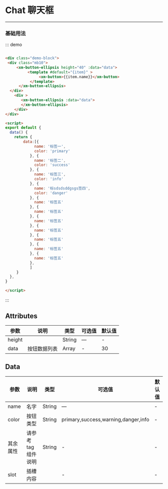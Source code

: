 # Chat 聊天框
----
### 基础用法
<div class="demo-block">
 <div class="mb10">
     <xm-button-ellipsis height="40" :data="data">
          <template #default="{item}" >
               <xm-button>{{item.name}}</xm-button>
           </template>
      </xm-button-ellipsis>
  </div>
    <div >
       <xm-button-ellipsis :data="data">
       </xm-button-ellipsis>
    </div>
</div>

<script>
export default {
  data() {
    return {
        data:[{
             name: '标签一',
             color: 'primary'
           }, {
             name: '标签二',
             color: 'success'
           }, {
             name: '标签三',
             color: 'info'
           }, {
             name: '标sdsdsddgsgs签四',
             color: 'danger'
           }, {
             name: '标签五'
           }, {
             name: '标签五'
           }, {
             name: '标签五'
           }, {
             name: '标签五'
           }, {
             name: '标签五'
           }, {
             name: '标签五'
           }, {
             name: '标签五'
           },
           ]
     }
  },
}
</script>



::: demo
```html

<div class="demo-block">
 <div class="mb10">
     <xm-button-ellipsis height="40" :data="data">
          <template #default="{item}" >
               <xm-button>{{item.name}}</xm-button>
           </template>
      </xm-button-ellipsis>
  </div>
    <div >
       <xm-button-ellipsis :data="data">
       </xm-button-ellipsis>
    </div>
</div>

<script>
export default {
  data() {
    return {
        data:[{
             name: '标签一',
             color: 'primary'
           }, {
             name: '标签二',
             color: 'success'
           }, {
             name: '标签三',
             color: 'info'
           }, {
             name: '标sdsdsddgsgs签四',
             color: 'danger'
           }, {
             name: '标签五'
           }, {
             name: '标签五'
           }, {
             name: '标签五'
           }, {
             name: '标签五'
           }, {
             name: '标签五'
           }, {
             name: '标签五'
           }, {
             name: '标签五'
           },
           ]
     }
  },
}

</script>


```
:::

## Attributes

| 参数      | 说明          | 类型      | 可选值                           | 默认值  |
|---------- |-------------- |---------- |--------------------------------  |-------- |
| height	 | 	 | String	 | — | - |
| data | 按钮数据列表	 | Array |  - | 30 |

## Data
| 参数      | 说明          | 类型      | 可选值                           | 默认值  |
|---------- |-------------- |---------- |--------------------------------  |-------- |
| name	 | 名字	 | String	 | — | - |
| color | 按钮类型	 | String | primary,success,warning,danger,info| - |
| 其余属性 | 请参考tag组件说明	 | String |-| - |
| slot | 插槽内容	 |  | -| - |
